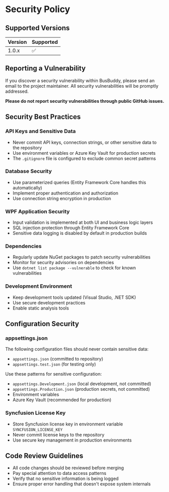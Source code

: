 # Security Policy

## Supported Versions

| Version | Supported          |
| ------- | ------------------ |
| 1.0.x   | :white_check_mark: |

## Reporting a Vulnerability

If you discover a security vulnerability within BusBuddy, please send an email to the project maintainer. All security vulnerabilities will be promptly addressed.

**Please do not report security vulnerabilities through public GitHub issues.**

## Security Best Practices

### API Keys and Sensitive Data

- Never commit API keys, connection strings, or other sensitive data to the repository
- Use environment variables or Azure Key Vault for production secrets
- The `.gitignore` file is configured to exclude common secret patterns

### Database Security

- Use parameterized queries (Entity Framework Core handles this automatically)
- Implement proper authentication and authorization
- Use connection string encryption in production

### WPF Application Security

- Input validation is implemented at both UI and business logic layers
- SQL injection protection through Entity Framework Core
- Sensitive data logging is disabled by default in production builds

### Dependencies

- Regularly update NuGet packages to patch security vulnerabilities
- Monitor for security advisories on dependencies
- Use `dotnet list package --vulnerable` to check for known vulnerabilities

### Development Environment

- Keep development tools updated (Visual Studio, .NET SDK)
- Use secure development practices
- Enable static analysis tools

## Configuration Security

### appsettings.json

The following configuration files should never contain sensitive data:

- `appsettings.json` (committed to repository)
- `appsettings.test.json` (for testing only)

Use these patterns for sensitive configuration:

- `appsettings.Development.json` (local development, not committed)
- `appsettings.Production.json` (production secrets, not committed)
- Environment variables
- Azure Key Vault (recommended for production)

### Syncfusion License Key

- Store Syncfusion license key in environment variable `SYNCFUSION_LICENSE_KEY`
- Never commit license keys to the repository
- Use secure key management in production environments

## Code Review Guidelines

- All code changes should be reviewed before merging
- Pay special attention to data access patterns
- Verify that no sensitive information is being logged
- Ensure proper error handling that doesn't expose system internals

